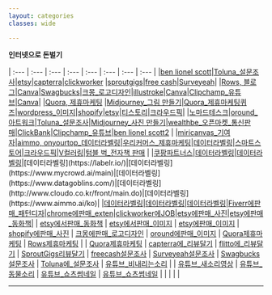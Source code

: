 ```yaml
---
layout: categories
classes: wide

---
```


**인터넷으로 돈벌기**

| :--- | :--- | :--- | :--- | :--- | :--- | :--- | :--- |
|[ben lionel scott](https://benlionelscott.com/)|[Toluna_설문조사](https://www.toluna.com/ko_KR/home)|[etsy](https://www.etsy.com/)|[capterra](https://www.capterra.com/)|[clickworker](https://www.clickworker.com/) |[sproutgigs](https://sproutgigs.com/)|[free cash](https://freecash.com/)|[Surveyeah](https://www.surveyeah.com/ko/)|
|[Rows, 블로그](https://rows.com/)|[Canva](https://www.canva.com/ko_kr/)|[Swagbucks](https://www.swagbucks.com/?lang=ko)|[크몽_로고디자인](https://kmong.com/)|[illustroke](https://illustroke.com/)|[Canva](https://www.canva.com/ko_kr/)|[Clipchamp_유튜브](https://clipchamp.com/ko/)|[Canva](https://www.canva.com/ko_kr/)|
|[Quora, 제휴마케팅](https://www.quora.com/) |[Midjourney_그림 만들기](https://www.midjourney.com/home/?callbackUrl=%2Fapp%2F)|[Quora_제휴마케팅퀴즈](https://www.quora.com/)|[wordpress_이미지](https://ko.wordpress.org/)|[shopify](https://www.shopify.com/kr)|[etsy](https://www.etsy.com/)|[티스토리](https://www.youtube.com/watch?v=4B-2K5Nc5Qc)|[크라우드픽](https://www.youtube.com/watch?v=sc03QHSFtf8)|
|[노마드테스크](https://davey.tistory.com)|[oround_아트워크](https://www.oround.com/)|[Toluna_설문조사](https://www.toluna.com/ko_KR/home)|[Midjourney_사진 만들기](https://www.midjourney.com/home/?callbackUrl=%2Fapp%2F)|[​wealthbe_오픈마켓_통신판매](https://wealthbe.com)|[ClickBank](https://www.clickbank.com/)|[Clipchamp_유튜브](https://clipchamp.com/ko/)|[ben lionel scott2](https://benlionelscott.com/) |
|[miricanvas_기여자](https://www.miricanvas.com/page/contributor/)|[aimmo, onyourtop_데이터라벨링](https://onyourtop.tistory.com/316)|[​우리커머스_제휴마케팅](https://www.youtube.com/watch?v=NmhONFMYG1E)|[데이터라벨링](https://academy.crowdworks.kr)|[스마트스토어](​https://help.sell.smartstore.naver.com/index.help)|[크라우드픽](https://www.crowdpic.net/)|[V컬러링](https://marketplace.vcoloring.com/market/home)|[텀블 벅_전자책 판매](​https://tumblbug.com/) |
|[쿠팡파트너스](https://www.youtube.com/watch?v=zV7nfdZIAEM​)|[데이터라벨링](https://www.labelon.kr/)|[데이터라벨링](https://www.metworks.co.kr/home/main/?)|[데이터라벨링](https://labelr.io/)|[데이터라벨링](https://www.mycrowd.ai/main)|[데이터라벨링](https://www.datagoblins.com/)|[데이터라벨링](http://www.cloudo.co.kr/front/main.do)|[데이터라벨링](https://www.aimmo.ai/ko)|
|[데이터라벨링](https://aiworks.co.kr/)|[데이터라벨링](https://academy.crowdworks.kr/)|[데이터라벨링](https://www.aimmo.ai/ko)|[Fiverr에판매_패턴디자](https://drive.google.com/file/d/1ZrHj7IPdSvAdxi69odq9bF94IbMH2mGn/view?usp=share_link)|[chrome에판매_exten](https://drive.google.com/file/d/1fZwOm3DvElmnOZrryUI0eBtHVNlSb8nZ/view?usp=share_link)|[clickworker에JOB](https://drive.google.com/file/d/1Y5A9_nrEdBuTAvTXWLsTe8zN9OiFzNtX/view?usp=share_link)|[etsy에판매_사진](https://drive.google.com/file/d/1n9b4PVKatgXBxhK0GIjL5ikXJZf2URc2/view?usp=share_link)|[etsy에판매_동화책](https://drive.google.com/file/d/1bu_3yvvZ4NHnmBHIt-hd0CafQd97cB7C/view?usp=share_link)|
| [etsy에서판매_동화책](https://drive.google.com/file/d/15g6efkZINPT0S5WgA_DcgkZTUK8AIeIE/view?usp=share_link)  | [etsy에서판매_이미지](https://drive.google.com/file/d/1sTL-BivrmW6q4jfaAb19p48i3JxduZLP/view?usp=share_link)  | [etsy에판매_이미지](https://drive.google.com/file/d/1j64IvDOdDJ-bB7t7Ndv5BA16Vu4Guxnt/view?usp=share_link)  | [shopify에판매_사진](https://drive.google.com/file/d/1yzKdsAqd0-BW1JgocDoESXvv0frtO-Cf/view?usp=share_link) | [크몽에판매_로고디자인](https://drive.google.com/file/d/1Cr-_B8aHH0P1o9wJydp66IWlpqmvciM4/view?usp=share_link)  | [oround에판매_이미지](https://drive.google.com/file/d/1D_d8ZjL8FUnyuq0Z8oLpey7Dn6bGX_-J/view?usp=share_link)  | [Quora제휴마케팅](https://drive.google.com/file/d/1lWthdaVa3dkZRGsRneTLScGjNp229Lra/view?usp=share_link)  | [Rows제휴마케팅](https://drive.google.com/file/d/1-AOB47kbP1ur6tHzKGFbJWXF89Koa_Wo/view?usp=share_link)  |
| [Quora제휴마케팅](https://drive.google.com/file/d/1xp-wk7e5FmJjrYrdfEy1-wCrABhkldp7/view?usp=share_link)  | [capterra에_리뷰달기](https://drive.google.com/file/d/1QTtgN0wfx3OoYBjk0MT4v9URFLoFx6P6/view?usp=share_link)  | [flitto에_리뷰달기](https://drive.google.com/file/d/1ZxRViZfXbIXzILGqhfGesXUq4vw4zSGl/view?usp=share_link)  | [SproutGigs리뷰달기](https://drive.google.com/file/d/1_XWRfMTtzVb7WKCa1lQpCPv-0Mz99l1F/view?usp=share_link)  | [freecash설문조사](https://drive.google.com/file/d/1OZOCdhHP9pt5KQKkvlY7RAH3PtwhJZjA/view?usp=share_link) | [Surveyeah설문조사](https://drive.google.com/file/d/1e22EyNIAnECTESVIMYTvbhlCr1dvv3vI/view?usp=share_link)  | [Swagbucks설문조사](https://drive.google.com/file/d/1GZPKweQyP6MlOq7a0TM8tf9nJ0Zp9LUn/view?usp=share_link)  | [Toluna에_설문조사](https://drive.google.com/file/d/1wqufFbXn1zJTI32S5owyrjmzN5ZXxW-R/view?usp=share_link)  | [유튜브_비내리는소리](https://drive.google.com/file/d/14UFu_QxIvx-qCClrhnDWcjqqrX_oBL-0/view?usp=share_link) |
| [유튜브_새소리영상](https://drive.google.com/file/d/1omHPJAdz-mSOykeoCq9ZCOzzlPEPnbib/view?usp=share_link)  | [유튜브_동물소리](https://drive.google.com/file/d/11We9VxnL8ktxxRZrr1RkTffUpnxWeGE3/view?usp=share_link)  | [유튜브_쇼츠썸네일](https://drive.google.com/file/d/1PV-TGQtblX7neIFWY18sI-ZUNtRsYcwP/view?usp=share_link)  | [유튜브_쇼츠썸네일](https://drive.google.com/file/d/1Kjxq06KzWs5ORS71UAfZKNvkWrqduGFZ/view?usp=share_link) | []()  | []()  | []()  | []()  |

---


